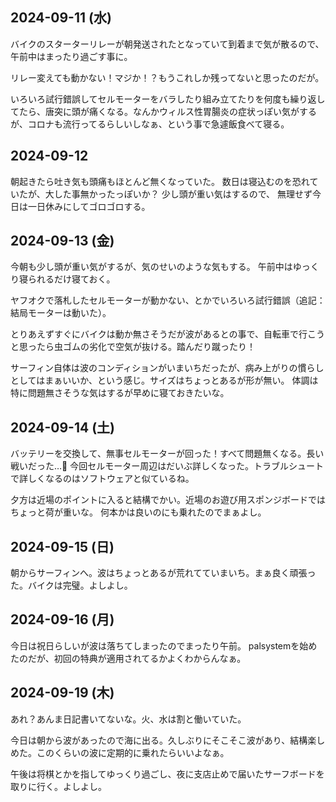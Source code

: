 ## 2024-09-11 (水)

バイクのスターターリレーが朝発送されたとなっていて到着まで気が散るので、午前中はまったり過ごす事に。

リレー変えても動かない！マジか！？もうこれしか残ってないと思ったのだが。

いろいろ試行錯誤してセルモーターをバラしたり組み立てたりを何度も繰り返してたら、唐突に頭が痛くなる。なんかウィルス性胃腸炎の症状っぽい気がするが、コロナも流行ってるらしいしなぁ、という事で急遽飯食べて寝る。

## 2024-09-12

朝起きたら吐き気も頭痛もほとんど無くなっていた。
数日は寝込むのを恐れていたが、大した事無かったっぽいか？
少し頭が重い気はするので、
無理せず今日は一日休みにしてゴロゴロする。

## 2024-09-13 (金)

今朝も少し頭が重い気がするが、気のせいのような気もする。
午前中はゆっくり寝られるだけ寝ておく。

ヤフオクで落札したセルモーターが動かない、とかでいろいろ試行錯誤（追記：結局モーターは動いた）。

とりあえずすぐにバイクは動か無さそうだが波があるとの事で、自転車で行こうと思ったら虫ゴムの劣化で空気が抜ける。踏んだり蹴ったり！

サーフィン自体は波のコンディションがいまいちだったが、病み上がりの慣らしとしてはまぁいいか、という感じ。サイズはちょっとあるが形が無い。
体調は特に問題無さそうな気はするが早めに寝ておきたいな。

## 2024-09-14 (土)

バッテリーを交換して、無事セルモーターが回った！すべて問題無くなる。長い戦いだった…
今回セルモーター周辺はだいぶ詳しくなった。トラブルシュートで詳しくなるのはソフトウェアと似ているね。

夕方は近場のポイントに入ると結構でかい。近場のお遊び用スポンジボードではちょっと荷が重いな。
何本かは良いのにも乗れたのでまぁよし。

## 2024-09-15 (日)

朝からサーフィンへ。波はちょっとあるが荒れてていまいち。まぁ良く頑張った。バイクは完璧。よしよし。

## 2024-09-16 (月)

今日は祝日らしいが波は落ちてしまったのでまったり午前。
palsystemを始めたのだが、初回の特典が適用されてるかよくわからんなぁ。

## 2024-09-19 (木)

あれ？あんま日記書いてないな。火、水は割と働いていた。

今日は朝から波があったので海に出る。久しぶりにそこそこ波があり、結構楽しめた。このくらいの波に定期的に乗れたらいいよなぁ。

午後は将棋とかを指してゆっくり過ごし、夜に支店止めで届いたサーフボードを取りに行く。よしよし。